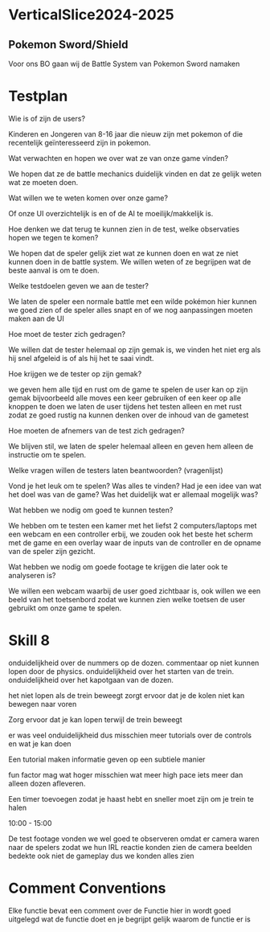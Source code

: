 # VerticalSlice2024-2025


## Pokemon Sword/Shield


Voor ons BO gaan wij de Battle System van Pokemon Sword namaken


# Testplan


Wie is of zijn de users?


Kinderen en Jongeren van 8-16 jaar die nieuw zijn met pokemon of die recentelijk geïnteresseerd zijn in pokemon.

Wat verwachten en hopen we over wat ze van onze game vinden?


We hopen dat ze de battle mechanics duidelijk vinden en dat ze gelijk weten wat ze moeten doen.

Wat willen we te weten komen over onze game?


Of onze UI overzichtelijk is en of de AI te moeilijk/makkelijk is.

Hoe denken we dat terug te kunnen zien in de test, welke observaties hopen we tegen te komen?


We hopen dat de speler gelijk ziet wat ze kunnen doen en wat ze niet kunnen doen in de battle system. We willen weten of ze begrijpen wat de beste aanval is om te doen.

Welke testdoelen geven we aan de tester?


We laten de speler een normale battle met een wilde pokémon hier kunnen we goed zien of de speler alles snapt en of we nog aanpassingen moeten maken aan de UI 

Hoe moet de tester zich gedragen?


We willen dat de tester helemaal op zijn gemak is, we vinden het niet erg als hij snel afgeleid is of als hij het te saai vindt.

Hoe krijgen we de tester op zijn gemak?


we geven hem alle tijd en rust om de game te spelen de user kan op zijn gemak bijvoorbeeld alle moves een keer gebruiken of een keer op alle knoppen te doen we laten de user tijdens het testen alleen en met rust zodat ze goed rustig na kunnen denken over de inhoud van de gametest

Hoe moeten de afnemers van de test zich gedragen?


We blijven stil, we laten de speler helemaal alleen en geven hem alleen de instructie om te spelen.

Welke vragen willen de testers laten beantwoorden? (vragenlijst)


Vond je het leuk om te spelen? Was alles te vinden? Had je een idee van wat het doel was van de game? Was het duidelijk wat er allemaal mogelijk was?

Wat hebben we nodig om goed te kunnen testen?


We hebben om te testen een kamer met het liefst 2 computers/laptops met een webcam en een controller erbij, we zouden ook het beste het scherm met de game en een overlay waar de inputs van de controller en de opname van de speler zijn gezicht.

Wat hebben we nodig om goede footage te krijgen die later ook te analyseren is?


We willen een webcam waarbij de user goed zichtbaar is, ook willen we een beeld van het toetsenbord zodat we kunnen zien welke toetsen de user gebruikt om onze game te spelen.

# Skill 8

onduidelijkheid over de nummers op de dozen. 
commentaar op niet kunnen lopen door de physics. 
onduidelijkheid over het starten van de trein. 
onduidelijkheid over het kapotgaan van de dozen. 

het niet lopen als de trein beweegt zorgt ervoor dat je de kolen niet kan bewegen naar voren


Zorg ervoor dat je kan lopen terwijl de trein beweegt


er was veel onduidelijkheid dus misschien meer tutorials over de controls en wat je kan doen


Een tutorial maken informatie geven op een subtiele manier



fun factor mag wat hoger misschien wat meer high pace iets meer dan alleen dozen afleveren.


Een timer toevoegen zodat je haast hebt en sneller moet zijn om je trein te halen



10:00 - 15:00



De test footage vonden we wel goed te observeren omdat er camera waren naar de spelers zodat we hun IRL reactie konden zien de camera beelden bedekte ook niet de gameplay dus we konden alles zien










# Comment Conventions


Elke functie bevat een comment over de Functie hier in wordt goed uitgelegd wat de functie doet en je begrijpt gelijk waarom de functie er is
